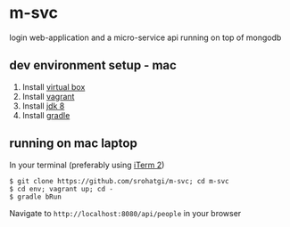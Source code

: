 # m-svc #

login web-application and a micro-service api running on top of mongodb

## dev environment setup - mac ##

1. Install [virtual box](https://www.virtualbox.org/)
2. Install [vagrant](https://www.vagrantup.com/)
3. Install [jdk 8](http://www.oracle.com/technetwork/java/javase/downloads/jdk8-downloads-2133151.html)
4. Install [gradle](https://gradle.org/gradle-download/)

## running on mac laptop ##

In your terminal (preferably using [iTerm 2](https://www.iterm2.com/))

    $ git clone https://github.com/srohatgi/m-svc; cd m-svc
    $ cd env; vagrant up; cd -
    $ gradle bRun
    
Navigate to `http://localhost:8080/api/people` in your browser
